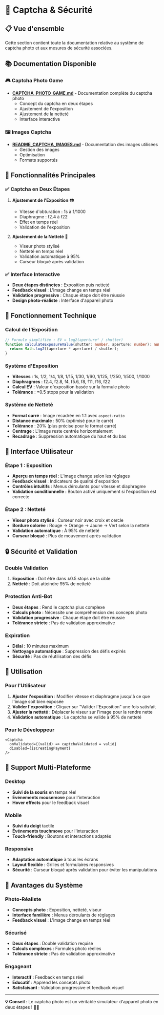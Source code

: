 # 📸 Captcha & Sécurité

## 📋 Vue d'ensemble

Cette section contient toute la documentation relative au système de captcha photo et aux mesures de sécurité associées.

## 📚 Documentation Disponible

### 🎮 Captcha Photo Game
- **[CAPTCHA_PHOTO_GAME.md](./CAPTCHA_PHOTO_GAME.md)** - Documentation complète du captcha photo
  - Concept du captcha en deux étapes
  - Ajustement de l'exposition
  - Ajustement de la netteté
  - Interface interactive

### 🖼️ Images Captcha
- **[README_CAPTCHA_IMAGES.md](./README_CAPTCHA_IMAGES.md)** - Documentation des images utilisées
  - Gestion des images
  - Optimisation
  - Formats supportés

## 🎯 Fonctionnalités Principales

### ✅ Captcha en Deux Étapes
1. **Ajustement de l'Exposition** 📷
   - Vitesse d'obturation : 1s à 1/1000
   - Diaphragme : f2.4 à f22
   - Effet en temps réel
   - Validation de l'exposition

2. **Ajustement de la Netteté** 🎯
   - Viseur photo stylisé
   - Netteté en temps réel
   - Validation automatique à 95%
   - Curseur bloqué après validation

### ✅ Interface Interactive
- **Deux étapes distinctes** : Exposition puis netteté
- **Feedback visuel** : L'image change en temps réel
- **Validation progressive** : Chaque étape doit être réussie
- **Design photo-réaliste** : Interface d'appareil photo

## 🔧 Fonctionnement Technique

### Calcul de l'Exposition
```typescript
// Formule simplifiée : EV = log2(aperture² / shutter)
function calculateExposureValue(shutter: number, aperture: number): number {
  return Math.log2((aperture * aperture) / shutter);
}
```

### Système d'Exposition
- **Vitesses** : 1s, 1/2, 1/4, 1/8, 1/15, 1/30, 1/60, 1/125, 1/250, 1/500, 1/1000
- **Diaphragmes** : f2.4, f2.8, f4, f5.6, f8, f11, f16, f22
- **Calcul EV** : Valeur d'exposition basée sur la formule photo
- **Tolérance** : ±0.5 stops pour la validation

### Système de Netteté
- **Format carré** : Image recadrée en 1:1 avec `aspect-ratio`
- **Distance maximale** : 50% (optimisé pour le carré)
- **Tolérance** : 20% (plus précise pour le format carré)
- **Centrage** : L'image reste centrée horizontalement
- **Recadrage** : Suppression automatique du haut et du bas

## 🎨 Interface Utilisateur

### Étape 1 : Exposition
- **Aperçu en temps réel** : L'image change selon les réglages
- **Feedback visuel** : Indicateurs de qualité d'exposition
- **Contrôles intuitifs** : Menus déroulants pour vitesse et diaphragme
- **Validation conditionnelle** : Bouton activé uniquement si l'exposition est correcte

### Étape 2 : Netteté
- **Viseur photo stylisé** : Curseur noir avec croix et cercle
- **Bordure colorée** : Rouge → Orange → Jaune → Vert selon la netteté
- **Validation automatique** : À 95% de netteté
- **Curseur bloqué** : Plus de mouvement après validation

## 🔒 Sécurité et Validation

### Double Validation
1. **Exposition** : Doit être dans ±0.5 stops de la cible
2. **Netteté** : Doit atteindre 95% de netteté

### Protection Anti-Bot
- **Deux étapes** : Rend le captcha plus complexe
- **Calculs photo** : Nécessite une compréhension des concepts photo
- **Validation progressive** : Chaque étape doit être réussie
- **Tolérance stricte** : Pas de validation approximative

### Expiration
- **Délai** : 10 minutes maximum
- **Nettoyage automatique** : Suppression des défis expirés
- **Sécurité** : Pas de réutilisation des défis

## 🚀 Utilisation

### Pour l'Utilisateur
1. **Ajuster l'exposition** : Modifier vitesse et diaphragme jusqu'à ce que l'image soit bien exposée
2. **Valider l'exposition** : Cliquer sur "Valider l'Exposition" une fois satisfait
3. **Ajuster la netteté** : Déplacer le viseur sur l'image pour la rendre nette
4. **Validation automatique** : Le captcha se valide à 95% de netteté

### Pour le Développeur
```svelte
<Captcha 
  onValidated={(valid) => captchaValidated = valid}
  disabled={isCreatingPayment}
/>
```

## 📱 Support Multi-Plateforme

### Desktop
- **Suivi de la souris** en temps réel
- **Événements mousemove** pour l'interaction
- **Hover effects** pour le feedback visuel

### Mobile
- **Suivi du doigt** tactile
- **Événements touchmove** pour l'interaction
- **Touch-friendly** : Boutons et interactions adaptés

### Responsive
- **Adaptation automatique** à tous les écrans
- **Layout flexible** : Grilles et formulaires responsives
- **Sécurité** : Curseur bloqué après validation pour éviter les manipulations

## 🎯 Avantages du Système

### Photo-Réaliste
- **Concepts photo** : Exposition, netteté, viseur
- **Interface familière** : Menus déroulants de réglages
- **Feedback visuel** : L'image change en temps réel

### Sécurisé
- **Deux étapes** : Double validation requise
- **Calculs complexes** : Formules photo réelles
- **Tolérance stricte** : Pas de validation approximative

### Engageant
- **Interactif** : Feedback en temps réel
- **Éducatif** : Apprend les concepts photo
- **Satisfaisant** : Validation progressive et feedback visuel

---

**💡 Conseil** : Le captcha photo est un véritable simulateur d'appareil photo en deux étapes ! 📸✨
